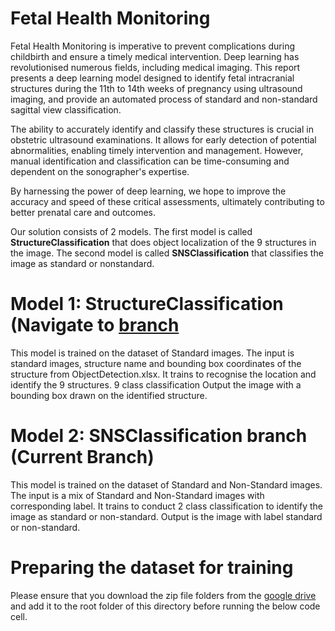 # Fetal Health Monitoring

Fetal Health Monitoring is imperative to prevent complications during childbirth and ensure a timely medical intervention. Deep learning has revolutionised numerous fields, including medical imaging. This report presents a deep learning model designed to identify fetal intracranial structures during the 11th to 14th weeks of pregnancy using ultrasound imaging, and provide an automated process of standard and non-standard sagittal view classification.

The ability to accurately identify and classify these structures is crucial in obstetric ultrasound examinations. It allows for early detection of potential abnormalities, enabling timely intervention and management. However, manual identification and classification can be time-consuming and dependent on the sonographer's expertise.

By harnessing the power of deep learning, we hope to improve the accuracy and speed of these critical assessments, ultimately contributing to better prenatal care and outcomes.

Our solution consists of 2 models. The first model is called **StructureClassification** that does object localization of the 9 structures in the image. 
The second model is called **SNSClassification** that classifies the image as standard or nonstandard.

# Model 1: StructureClassification (Navigate to [branch](https://github.com/claudyAi/adl/tree/Structure-CLassification)
This model is trained on the dataset of Standard images. The input is standard images, structure name and bounding box coordinates of the structure from ObjectDetection.xlsx.
It trains to recognise the location and identify the 9 structures. 9 class classification Output the image with a bounding box drawn on the identified structure.

# Model 2: SNSClassification branch (Current Branch)
This model is trained on the dataset of Standard and Non-Standard images. The input is a mix of Standard and Non-Standard images with corresponding label. It trains to conduct 2 class classification to identify the image as standard or non-standard. Output is the image with label standard or non-standard.

# Preparing the dataset for training
Please ensure that you download the zip file folders from the [google drive](https://drive.google.com/file/d/1-ppPA9UHw9ZTBxyGmbWEyCgRNKTECC_6/view?usp=drive_link) and add it to the root folder of this directory before running the below code cell.